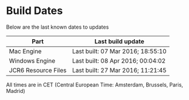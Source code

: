 # Build Dates

Below are the last known dates to updates

Part | Last build update
-----|-----
Mac Engine | Last built: 07 Mar 2016; 18:55:10
Windows Engine | Last built: 08 Apr 2016; 00:04:02
JCR6 Resource Files | Last built: 27 Mar 2016; 11:21:45
All times are in CET (Central European Time: Amsterdam, Brussels, Paris, Madrid)



